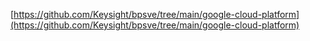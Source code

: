 
[https://github.com/Keysight/bpsve/tree/main/google-cloud-platform](https://github.com/Keysight/bpsve/tree/main/google-cloud-platform) 